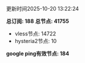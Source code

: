 更新时间2025-10-20 13:22:24

**总订阅: 188**
**总节点: 41755**
- vless节点: 14722
- hysteria2节点: 10

**google ping有效节点: 184**
